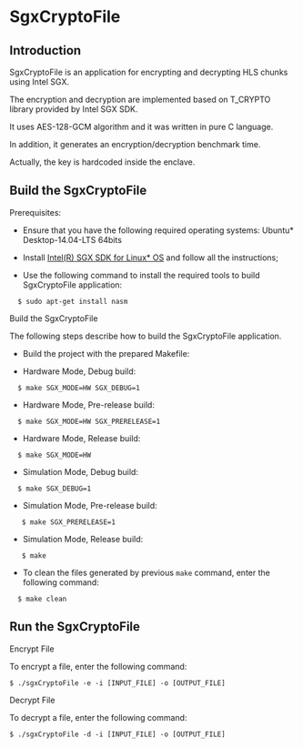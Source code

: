 SgxCryptoFile
=============

Introduction
------------

SgxCryptoFile is an application for encrypting and decrypting HLS chunks using Intel SGX.

The encryption and decryption are implemented based on T_CRYPTO library provided by Intel SGX SDK. 

It uses AES-128-GCM algorithm and it was written in pure C language.

In addition, it generates an encryption/decryption benchmark time.

Actually, the key is hardcoded inside the enclave.


Build the SgxCryptoFile
--------------------

Prerequisites:

- Ensure that you have the following required operating systems: 
  Ubuntu\* Desktop-14.04-LTS 64bits

- Install [Intel(R) SGX SDK for Linux* OS](https://github.com/01org/linux-sgx) and follow all the instructions;

- Use the following command to install the required tools to build SgxCryptoFile application: 
```
  $ sudo apt-get install nasm
```

Build the SgxCryptoFile

The following steps describe how to build the SgxCryptoFile application.

-  Build the project with the prepared Makefile: 


-  Hardware Mode, Debug build:
```
  $ make SGX_MODE=HW SGX_DEBUG=1
```

-  Hardware Mode, Pre-release build:
```
  $ make SGX_MODE=HW SGX_PRERELEASE=1
```

-  Hardware Mode, Release build:
```
  $ make SGX_MODE=HW
```

-  Simulation Mode, Debug build:
```
  $ make SGX_DEBUG=1
```

-  Simulation Mode, Pre-release build:
```
   $ make SGX_PRERELEASE=1
```

-  Simulation Mode, Release build:
```
   $ make
``` 

- To clean the files generated by previous `make` command, enter the following command: 
```
  $ make clean
```

Run the SgxCryptoFile
--------------------

Encrypt File

To encrypt a file, enter the following command:
```
$ ./sgxCryptoFile -e -i [INPUT_FILE] -o [OUTPUT_FILE]
```

Decrypt File

To decrypt a file, enter the following command:
```
$ ./sgxCryptoFile -d -i [INPUT_FILE] -o [OUTPUT_FILE]
```
